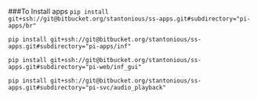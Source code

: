 ###To Install apps
`pip install git+ssh://git@bitbucket.org/stantonious/ss-apps.git#subdirectory="pi-apps/br"`

`pip install git+ssh://git@bitbucket.org/stantonious/ss-apps.git#subdirectory="pi-apps/inf"`

`pip install git+ssh://git@bitbucket.org/stantonious/ss-apps.git#subdirectory="pi-web/inf_gui"`

`pip install git+ssh://git@bitbucket.org/stantonious/ss-apps.git#subdirectory="pi-svc/audio_playback"`
